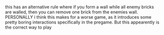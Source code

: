 this has an alternative rule where if you form a wall while all enemy bricks are walled, then you can remove one brick from the enemies wall. PERSONALLY i think this makes for a worse game, as it introduces some pretty boring interactions specifically in the pregame. But this appearently is the correct way to play
